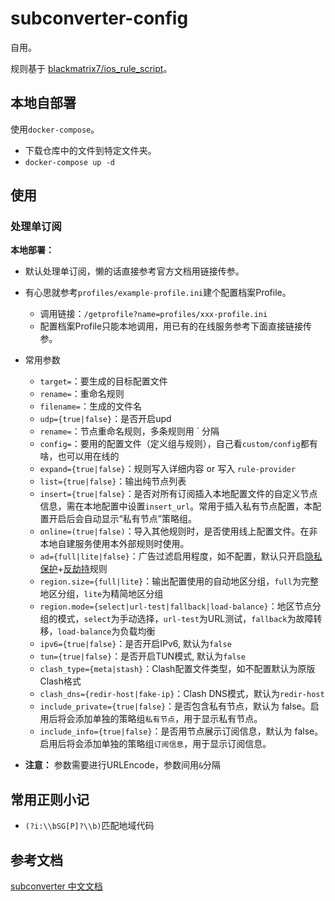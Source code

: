 subconverter-config
===

自用。

规则基于 [blackmatrix7/ios_rule_script](https://github.com/blackmatrix7/ios_rule_script)。

## 本地自部署

使用`docker-compose`。
- 下载仓库中的文件到特定文件夹。
- `docker-compose up -d`

## 使用

### 处理单订阅

**本地部署：**

- 默认处理单订阅，懒的话直接参考官方文档用链接传参。
- 有心思就参考`profiles/example-profile.ini`建个配置档案Profile。
    - 调用链接：`/getprofile?name=profiles/xxx-profile.ini`
    - 配置档案Profile只能本地调用，用已有的在线服务参考下面直接链接传参。
- 常用参数
    - `target=`：要生成的目标配置文件
    - `rename=`：重命名规则
    - `filename=`：生成的文件名
    - `udp={true|false}`：是否开启upd
    - `rename=`：节点重命名规则，多条规则用 ` 分隔
    - `config=`：要用的配置文件（定义组与规则），自己看`custom/config`都有啥，也可以用在线的
    - `expand={true|false}`：规则写入详细内容 or 写入 `rule-provider`
    - `list={true|false}`：输出纯节点列表
    - `insert={true|false}`：是否对所有订阅插入本地配置文件的自定义节点信息，需在本地配置中设置`insert_url`。常用于插入私有节点配置，本配置开启后会自动显示“私有节点”策略组。
    - `online=(true|false)`：导入其他规则时，是否使用线上配置文件。在非本地自建服务使用本外部规则时使用。
    - `ad={full|lite|false}`：广告过滤启用程度，如不配置，默认只开启[隐私保护](https://github.com/blackmatrix7/ios_rule_script/tree/master/rule/Clash/Privacy)+[反劫持](https://github.com/blackmatrix7/ios_rule_script/tree/master/rule/Clash/Hijacking)规则
    - `region.size={full|lite}`：输出配置使用的自动地区分组，`full`为完整地区分组，`lite`为精简地区分组
    - `region.mode={select|url-test|fallback|load-balance}`：地区节点分组的模式，`select`为手动选择，`url-test`为URL测试，`fallback`为故障转移，`load-balance`为负载均衡
    - `ipv6={true|false}`：是否开启IPv6, 默认为`false`
    - `tun={true|false}`：是否开启TUN模式, 默认为`false`
    - `clash_type={meta|stash}`：Clash配置文件类型，如不配置默认为原版Clash格式
    - `clash_dns={redir-host|fake-ip}`：Clash DNS模式，默认为`redir-host`
    - `include_private={true|false}`：是否包含私有节点，默认为 false。启用后将会添加单独的策略组`私有节点`，用于显示私有节点。
    - `include_info={true|false}`：是否用节点展示订阅信息，默认为 false。启用后将会添加单独的策略组`订阅信息`，用于显示订阅信息。

- **注意：** 参数需要进行URLEncode，参数间用`&`分隔

## 常用正则小记

- `(?i:\\bSG[P]?\\b)`匹配地域代码

## 参考文档
[subconverter 中文文档](https://github.com/tindy2013/subconverter/blob/master/README-cn.md)
